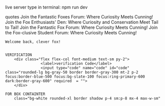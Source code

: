 live server type in terminal: npm run dev 

quotes
    Join the Fantastic Foxes Forum: Where Curiosity Meets Cunning!
    Join the Fox Enthusiasts' Den: Where Curiosity and Conservation Meet Tail to Tail!
    Join the Fantastic Fox Forum: Where Curiosity Meets Cunning!
    Join the Fox-clusive Student Forum: Where Curiosity Meets Cunning!

    Welcome back, clever fox!

    
    VERIFICATION
        <div class="flex flex-col font-medium text-sm py-2">
                    <label>verification Code</label>
                    <input type="code" name="code" id="code" class="rounded-lg bg-gray-50 border border-gray-300 mt-2 p-2 focus:border-blue-500 focus:bg-slate-100 focus:ring-primary-600 dark:border-gray-600" required  = "">
        </div>

    FOR BOX CONTAINTER
        class="bg-white rounded-xl border shadow p-4 sm:p-8 mx-4 max-w-sm"